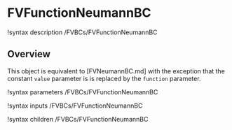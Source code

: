 # FVFunctionNeumannBC

!syntax description /FVBCs/FVFunctionNeumannBC

## Overview

This object is equivalent to [FVNeumannBC.md] with the exception that the
constant `value` parameter is is replaced by the `function` parameter.

!syntax parameters /FVBCs/FVFunctionNeumannBC

!syntax inputs /FVBCs/FVFunctionNeumannBC

!syntax children /FVBCs/FVFunctionNeumannBC
